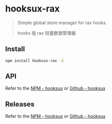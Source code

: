 # hooksux-rax

> Simple global store manager for rax hooks.
>
> hooks 版 rax 轻量数据管理器

## Install

```bash
npm install hooksux-rax -S
```

## API

Refer to the [NPM - hooksux][npm-hooksux] or [Github - hooksux][github-hooksux]

## Releases

Refer to the [NPM - hooksux][npm-hooksux] or [Github - hooksux][github-hooksux]

[npm-hooksux]:https://www.npmjs.com/package/hooksux
[github-hooksux]:https://github.com/ReAlign/hooksux/tree/master/packages/hooksux